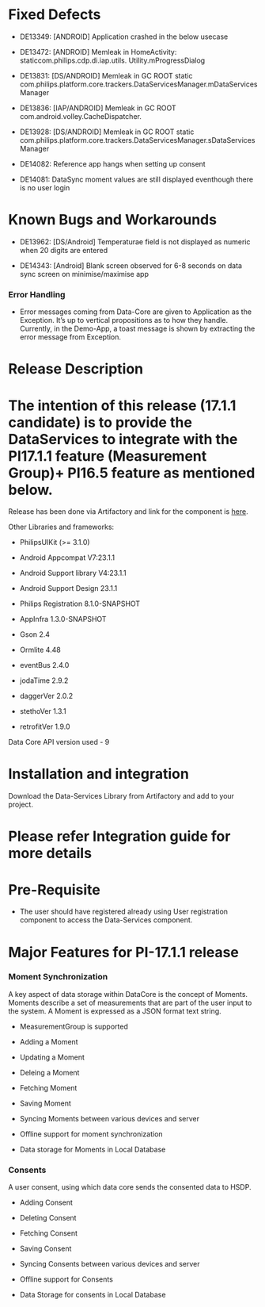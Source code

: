  **Fixed Defects**
==================

-   DE13349: \[ANDROID\] Application crashed in the below usecase

-   DE13472: \[ANDROID\] Memleak in HomeActivity:
    staticcom.philips.cdp.di.iap.utils. Utility.mProgressDialog

-   DE13831: \[DS/ANDROID\] Memleak in GC ROOT static
    com.philips.platform.core.trackers.DataServicesManager.mDataServicesManager

-   DE13836: \[IAP/ANDROID\] Memleak in GC ROOT
    com.android.volley.CacheDispatcher.

-   DE13928: \[DS/ANDROID\] Memleak in GC ROOT static
    com.philips.platform.core.trackers.DataServicesManager.sDataServicesManager

-   DE14082: Reference app hangs when setting up consent

-   DE14081: DataSync moment values are still displayed eventhough there
    is no user login

**Known Bugs and Workarounds**
==============================

-   DE13962: \[DS/Android\] Temperaturae field is not displayed as
    numeric when 20 digits are entered

-   DE14343: \[Android\] Blank screen observed for 6-8 seconds on data
    sync screen on minimise/maximise app

### **Error Handling**

-   Error messages coming from Data-Core are given to Application as the
    Exception. It’s up to vertical propositions as to how they handle.
    Currently, in the Demo-App, a toast message is shown by extracting
    the error message from Exception.

**Release Description**
=======================

The intention of this release (17.1.1 candidate) is to provide the DataServices to integrate with the PI17.1.1 feature (Measurement Group)+ PI16.5 feature as mentioned below. 
===============================================================================================================================================================================

Release has been done via Artifactory and link for the component is
[here](http://maartens-mini.ddns.htc.nl.philips.com:8081/artifactory/webapp/browserepo.html?3).

Other Libraries and frameworks:

-   PhilipsUIKit (&gt;= 3.1.0)

-   Android Appcompat V7:23.1.1

-   Android Support library V4:23.1.1

-   Android Support Design 23.1.1

-   Philips Registration 8.1.0-SNAPSHOT

-   AppInfra 1.3.0-SNAPSHOT

-   Gson 2.4

-   Ormlite 4.48

-   eventBus 2.4.0

-   jodaTime 2.9.2

-   daggerVer 2.0.2

-   stethoVer 1.3.1

-   retrofitVer 1.9.0

Data Core API version used - 9

**Installation and integration**
================================

Download the Data-Services Library from Artifactory and add to your
project.

Please refer Integration guide for more details
===============================================

**Pre-Requisite**
=================

-   The user should have registered already using User registration
    component to access the Data-Services component.

**Major Features for PI-17.1.1 release**
========================================

### **Moment Synchronization**

A key aspect of data storage within DataCore is the concept of Moments.
Moments describe a set of measurements that are part of the user input
to the system. A Moment is expressed as a JSON format text string.

-   MeasurementGroup is supported

-   Adding a Moment

-   Updating a Moment

-   Deleing a Moment

-   Fetching Moment

-   Saving Moment

-   Syncing Moments between various devices and server

-   Offline support for moment synchronization

-   Data storage for Moments in Local Database

### **Consents**

A user consent, using which data core sends the consented data to HSDP.

-   Adding Consent

-   Deleting Consent

-   Fetching Consent

-   Saving Consent

-   Syncing Consents between various devices and server

-   Offline support for Consents

-   Data Storage for consents in Local Database


